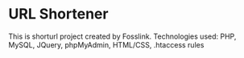 URL Shortener
=============

This is shorturl project created by Fosslink.
Technologies used: ﻿PHP, MySQL, JQuery, phpMyAdmin, HTML/CSS, .htaccess rules
